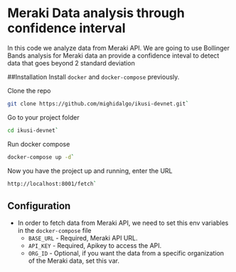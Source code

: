 # Meraki Data analysis through confidence interval

In this code we analyze data from Meraki API. We are going to use Bollinger Bands analysis for Meraki data an provide a confidence inteval to detect data that goes beyond 2 standard deviation

##Installation
Install `docker` and `docker-compose` previously.

Clone the repo
```bash
git clone https://github.com/mighidalgo/ikusi-devnet.git`
```

Go to your project folder
```bash
cd ikusi-devnet`
```

Run docker compose
```bash
docker-compose up -d`
```

Now you have the project up and running, enter the URL
```bash
http://localhost:8001/fetch`
```

## Configuration

- In order to fetch data from Meraki API, we need to set this env variables in the `docker-compose` file
  - `BASE_URL` - Required, Meraki API URL.
  - `API_KEY` - Required, Apikey to access the API.
  - `ORG_ID` - Optional, if you want the data from a specific organization of the Meraki data, set this var.

